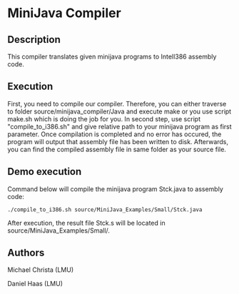 # MiniJava Compiler #

## Description ##
This compiler translates given minijava programs to IntelI386 assembly code.

## Execution ##
First, you need to compile our compiler. Therefore, you can either traverse to folder source/minijava_compiler/Java and execute make or you use script make.sh which is doing the job 
for you.
In second step, use script "compile_to_i386.sh" and give relative path to your minijava program as first parameter. Once compilation is completed and no error has occured, the 
program will output that assembly file has been written to disk. Afterwards, you can find the compiled assembly file in same folder as your source file. 

## Demo execution ##
Command below will compile the minijava program Stck.java to assembly code:

	./compile_to_i386.sh source/MiniJava_Examples/Small/Stck.java

After execution, the result file Stck.s will be located in source/MiniJava_Examples/Small/. 

## Authors ##
Michael Christa (LMU)

Daniel Haas (LMU)



